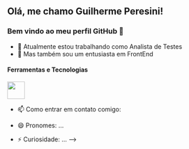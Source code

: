 <link rel="stylesheet" type='text/css' href="https://cdn.jsdelivr.net/gh/devicons/devicon@latest/devicon.min.css" />

## Olá, me chamo Guilherme Peresini! 
### Bem vindo ao meu perfil GitHub 👋

- 🔭 Atualmente estou trabalhando como Analista de Testes
- 🌱 Mas também sou um entusiasta em FrontEnd

#### Ferramentas e Tecnologias

<img src="https://cdn.jsdelivr.net/gh/devicons/devicon@latest/icons/cypressio/cypressio-line.svg" width="40" height="40" color="white"/>
          
          
          


- 📫 Como entrar em contato comigo:
  
- 😄 Pronomes: ...
- ⚡ Curiosidade: ...
-->
